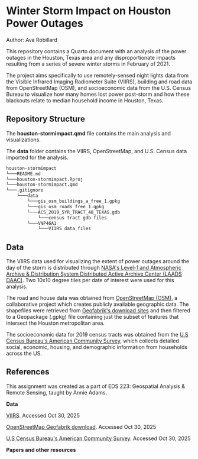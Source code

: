 # Winter Storm Impact on Houston Power Outages

Author: Ava Robillard

This repository contains a Quarto document with an analysis of the power outages in the Houston, Texas area and any disproportionate impacts resulting from a series of severe winter storms in February of 2021.

The project aims specifically to use remotely-sensed night lights data from the Visible Infrared Imaging Radiometer Suite (VIIRS), building and road data from OpenStreetMap (OSM), and socioeconomic data from the U.S. Census Bureau to visualize how many homes lost power post-storm and how these blackouts relate to median household income in Houston, Texas.

## Repository Structure

The **houston-stormimpact.qmd** file contains the main analysis and visualizations.

The **data** folder contains the VIIRS, OpenStreetMap, and U.S. Census data imported for the analysis.

``` bash
houston-stormimpact
└───README.md
└───houston-stormimpact.Rproj    
└───houston-stormimpact.qmd 
└───.gitignore
    └───data
        └───gis_osm_buildings_a_free_1.gpkg
        └───gis_osm_roads_free_1.gpkg
        └───ACS_2019_5YR_TRACT_48_TEXAS.gdb
            └───census tract gdb files
        └───VNP46A1
            └───VIIRS data files
```

## Data

The VIIRS data used for visualizing the extent of power outages around the day of the storm is distributed through [NASA's Level-1 and Atmospheric Archive & Distribution System Distributed Active Archive Center (LAADS DAAC)](https://ladsweb.modaps.eosdis.nasa.gov/). Two 10x10 degree tiles per date of interest were used for this analysis.

The road and house data was obtained from [OpenStreetMap (OSM)](https://planet.openstreetmap.org/), a collaborative project which creates publicly available geographic data. The shapefiles were retrieved from [Geofabrik's download sites](https://download.geofabrik.de/) and then filtered to a Geopackage (.gpkg) file containing just the subset of features that intersect the Houston metropolitan area.

The socioeconomic data for 2019 census tracts was obtained from the [U.S Census Bureau's American Community Survey](https://www.census.gov/programs-surveys/acs), which collects detailed social, economic, housing, and demographic information from households across the US.

## References

This assignment was created as a part of EDS 223: Geospatial Analysis & Remote Sensing, taught by Annie Adams.

**Data**

[VIIRS](https://ladsweb.modaps.eosdis.nasa.gov/). Accessed Oct 30, 2025

[OpenStreetMap Geofabrik download](https://download.geofabrik.de/). Accessed Oct 30, 2025

[U.S Census Bureau's American Community Survey](https://www.census.gov/programs-surveys/acs). Accessed Oct 30, 2025

**Papers and other resources**
